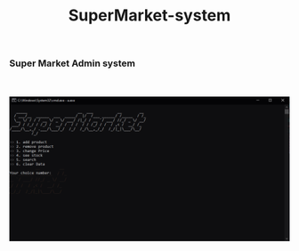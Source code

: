 <center><h1>SuperMarket-system</h1></center>

<br>

### Super Market Admin system 

<br>

<br>



<img src="img/Screenshot.png">


